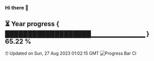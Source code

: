 ### Hi there 👋
⏳ Year progress { ███████████████████▁▁▁▁▁▁▁▁▁▁▁ } 65.22 %
---
⏰ Updated on Sun, 27 Aug 2023 01:02:15 GMT
![Progress Bar CI](https://github.com/liununu/liununu/workflows/Progress%20Bar%20CI/badge.svg)
